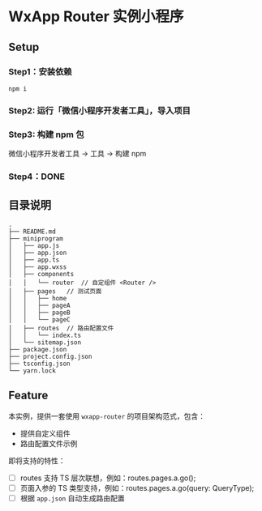 # WxApp Router 实例小程序

## Setup

### Step1：安装依赖

```shell
npm i
```

### Step2: 运行「微信小程序开发者工具」，导入项目

### Step3: 构建 npm 包

微信小程序开发者工具 → 工具 → 构建 npm

### Step4：DONE

## 目录说明

```shell
.
├── README.md
├── miniprogram
│   ├── app.js
│   ├── app.json
│   ├── app.ts
│   ├── app.wxss
│   ├── components
│   │   └── router  // 自定组件 <Router />
│   ├── pages   // 测试页面
│   │   ├── home
│   │   ├── pageA
│   │   ├── pageB
│   │   └── pageC
│   ├── routes  // 路由配置文件
│   │   └── index.ts
│   └── sitemap.json
├── package.json
├── project.config.json
├── tsconfig.json
└── yarn.lock
```

## Feature

本实例，提供一套使用 `wxapp-router` 的项目架构范式，包含：

- 提供自定义组件 <Router />
- 路由配置文件示例

即将支持的特性：

- [ ] routes 支持 TS 层次联想，例如：routes.pages.a.go();
- [ ] 页面入参的 TS 类型支持，例如：routes.pages.a.go(query: QueryType);
- [ ] 根据 `app.json` 自动生成路由配置
